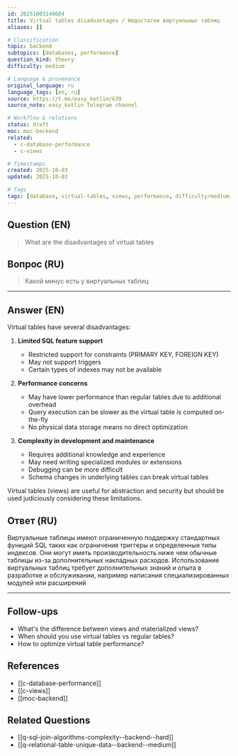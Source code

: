 ```yaml
---
id: 20251003140604
title: Virtual tables disadvantages / Недостатки виртуальных таблиц
aliases: []

# Classification
topic: backend
subtopics: [databases, performance]
question_kind: theory
difficulty: medium

# Language & provenance
original_language: ru
language_tags: [en, ru]
source: https://t.me/easy_kotlin/639
source_note: easy_kotlin Telegram channel

# Workflow & relations
status: draft
moc: moc-backend
related:
  - c-database-performance
  - c-views

# Timestamps
created: 2025-10-03
updated: 2025-10-03

# Tags
tags: [database, virtual-tables, views, performance, difficulty/medium, easy_kotlin, lang/ru, backend]
---
```

## Question (EN)
> What are the disadvantages of virtual tables
## Вопрос (RU)
> Какой минус есть у виртуальных таблиц

---

## Answer (EN)

Virtual tables have several disadvantages:

1. **Limited SQL feature support**
   - Restricted support for constraints (PRIMARY KEY, FOREIGN KEY)
   - May not support triggers
   - Certain types of indexes may not be available

2. **Performance concerns**
   - May have lower performance than regular tables due to additional overhead
   - Query execution can be slower as the virtual table is computed on-the-fly
   - No physical data storage means no direct optimization

3. **Complexity in development and maintenance**
   - Requires additional knowledge and experience
   - May need writing specialized modules or extensions
   - Debugging can be more difficult
   - Schema changes in underlying tables can break virtual tables

Virtual tables (views) are useful for abstraction and security but should be used judiciously considering these limitations.

## Ответ (RU)

Виртуальные таблицы имеют ограниченную поддержку стандартных функций SQL таких как ограничения триггеры и определенные типы индексов. Они могут иметь производительность ниже чем обычные таблицы из-за дополнительных накладных расходов. Использование виртуальных таблиц требует дополнительных знаний и опыта в разработке и обслуживании, например написания специализированных модулей или расширений

---

## Follow-ups
- What's the difference between views and materialized views?
- When should you use virtual tables vs regular tables?
- How to optimize virtual table performance?

## References
- [[c-database-performance]]
- [[c-views]]
- [[moc-backend]]

## Related Questions
- [[q-sql-join-algorithms-complexity--backend--hard]]
- [[q-relational-table-unique-data--backend--medium]]
